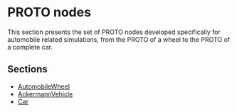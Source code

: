# PROTO nodes

This section presents the set of PROTO nodes developed specifically for automobile
related simulations, from the PROTO of a wheel to the PROTO of a complete car.

## Sections
- [AutomobileWheel](automobilewheel.md)
- [AckermannVehicle](ackermannvehicle.md)
- [Car](car.md)
